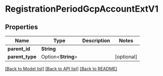 # RegistrationPeriodGcpAccountExtV1

## Properties

Name | Type | Description | Notes
------------ | ------------- | ------------- | -------------
**parent_id** | **String** |  |
**parent_type** | Option<**String**> |  | [optional]

[[Back to Model list]](../README.md#documentation-for-models) [[Back to API list]](../README.md#documentation-for-api-endpoints) [[Back to README]](../README.md)
